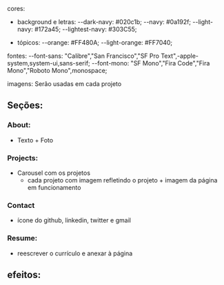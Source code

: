 cores:
* background e letras:
--dark-navy: #020c1b;
--navy: #0a192f;
--light-navy: #172a45;
--lightest-navy: #303C55;

* tópicos:
--orange: #FF480A;
--light-orange: #FF7040;

fontes:
--font-sans: "Calibre","San Francisco","SF Pro Text",-apple-system,system-ui,sans-serif;
--font-mono: "SF Mono","Fira Code","Fira Mono","Roboto Mono",monospace;

imagens:
Serão usadas em cada projeto

## Seções:
### About:
- Texto + Foto


### Projects:
- Carousel com os projetos
  - cada projeto com imagem refletindo o projeto + imagem da página em funcionamento


### Contact
- ícone do github, linkedin, twitter e gmail

### Resume:
- reescrever o currículo e anexar à página


## efeitos:
